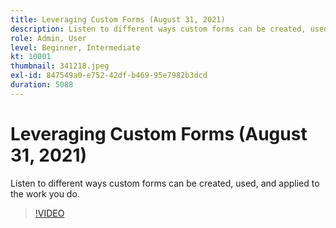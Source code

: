 ```yaml
---
title: Leveraging Custom Forms (August 31, 2021)
description: Listen to different ways custom forms can be created, used, and applied to the work you do.
role: Admin, User
level: Beginner, Intermediate
kt: 10001
thumbnail: 341218.jpeg
exl-id: 847549a0-e752-42df-b469-95e7982b3dcd
duration: 5088
---
```

# Leveraging Custom Forms (August 31, 2021)

Listen to different ways custom forms can be created, used, and applied to the work you do.

>[!VIDEO](https://video.tv.adobe.com/v/341218/?quality=12&learn=on)
